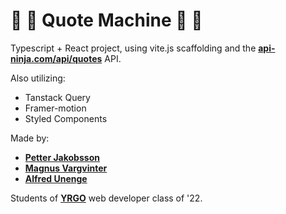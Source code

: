 # :dragon: :leaves: Quote Machine :dragon: :leaves:
Typescript + React project, using vite.js scaffolding and the [**api-ninja.com/api/quotes**](https://api-ninjas.com/api/) API. 

Also utilizing: 
- Tanstack Query
- Framer-motion
- Styled Components

Made by: 
- [**Petter Jakobsson**](https://github.com/jaken92)
- [**Magnus Vargvinter**](https://github.com/MagnusVV)
- [**Alfred Unenge**](https://github.com/alun0511) 

Students of [**YRGO**](https://www.yrgo.se/utbildningar/webbutvecklare/ "YRGO") web developer class of '22.
